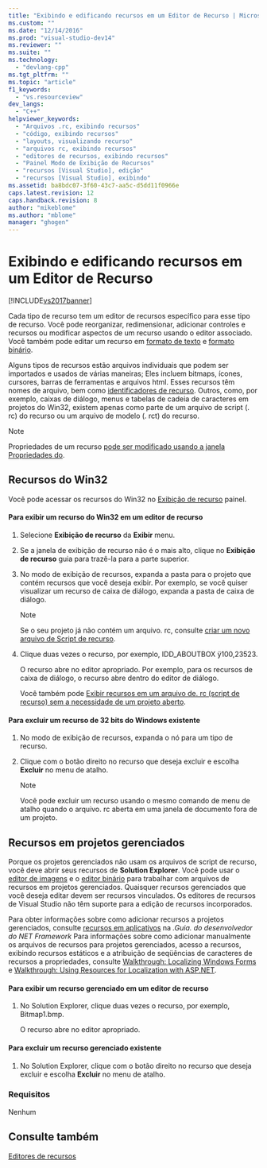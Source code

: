 ```yaml
---
title: "Exibindo e edificando recursos em um Editor de Recurso | Microsoft Docs"
ms.custom: ""
ms.date: "12/14/2016"
ms.prod: "visual-studio-dev14"
ms.reviewer: ""
ms.suite: ""
ms.technology: 
  - "devlang-cpp"
ms.tgt_pltfrm: ""
ms.topic: "article"
f1_keywords: 
  - "vs.resourceview"
dev_langs: 
  - "C++"
helpviewer_keywords: 
  - "Arquivos .rc, exibindo recursos"
  - "código, exibindo recursos"
  - "layouts, visualizando recurso"
  - "arquivos rc, exibindo recursos"
  - "editores de recursos, exibindo recursos"
  - "Painel Modo de Exibição de Recursos"
  - "recursos [Visual Studio], edição"
  - "recursos [Visual Studio], exibindo"
ms.assetid: ba8bdc07-3f60-43c7-aa5c-d5dd11f0966e
caps.latest.revision: 12
caps.handback.revision: 8
author: "mikeblome"
ms.author: "mblome"
manager: "ghogen"
---
```

# Exibindo e edificando recursos em um Editor de Recurso
[!INCLUDE[vs2017banner](../assembler/inline/includes/vs2017banner.md)]

Cada tipo de recurso tem um editor de recursos específico para esse tipo de recurso.  Você pode reorganizar, redimensionar, adicionar controles e recursos ou modificar aspectos de um recurso usando o editor associado.  Você também pode editar um recurso em  [formato de texto](../windows/how-to-open-a-resource-script-file-in-text-format.md) e  [formato binário](../mfc/opening-a-resource-for-binary-editing.md).  
  
 Alguns tipos de recursos estão arquivos individuais que podem ser importados e usados de várias maneiras; Eles incluem bitmaps, ícones, cursores, barras de ferramentas e arquivos html.  Esses recursos têm nomes de arquivo, bem como  [identificadores de recurso](../mfc/symbols-resource-identifiers.md).  Outros, como, por exemplo, caixas de diálogo, menus e tabelas de cadeia de caracteres em projetos do Win32, existem apenas como parte de um arquivo de script \(. rc\) do recurso ou um arquivo de modelo \(. rct\) do recurso.  
  
> [!NOTE]
>  Propriedades de um recurso  [pode ser modificado usando a janela Propriedades do](../windows/changing-the-properties-of-a-resource.md).  
  
## Recursos do Win32  
 Você pode acessar os recursos do Win32 no  [Exibição de recurso](../windows/resource-view-window.md) painel.  
  
#### Para exibir um recurso do Win32 em um editor de recurso  
  
1.  Selecione  **Exibição de recurso** da  **Exibir** menu.  
  
2.  Se a janela de exibição de recurso não é o mais alto, clique no  **Exibição de recurso** guia para trazê\-la para a parte superior.  
  
3.  No modo de exibição de recursos, expanda a pasta para o projeto que contém recursos que você deseja exibir.  Por exemplo, se você quiser visualizar um recurso de caixa de diálogo, expanda a pasta de caixa de diálogo.  
  
    > [!NOTE]
    >  Se o seu projeto já não contém um arquivo. rc, consulte  [criar um novo arquivo de Script de recurso](../windows/how-to-create-a-resource-script-file.md).  
  
4.  Clique duas vezes o recurso, por exemplo, IDD\_ABOUTBOX ÿ100,23523.  
  
     O recurso abre no editor apropriado.  Por exemplo, para os recursos de caixa de diálogo, o recurso abre dentro do editor de diálogo.  
  
     Você também pode  [Exibir recursos em um arquivo de. rc \(script de recurso\) sem a necessidade de um projeto aberto](../windows/how-to-open-a-resource-script-file-outside-of-a-project-standalone.md).  
  
#### Para excluir um recurso de 32 bits do Windows existente  
  
1.  No modo de exibição de recursos, expanda o nó para um tipo de recurso.  
  
2.  Clique com o botão direito no recurso que deseja excluir e escolha  **Excluir** no menu de atalho.  
  
    > [!NOTE]
    >  Você pode excluir um recurso usando o mesmo comando de menu de atalho quando o arquivo. rc aberta em uma janela de documento fora de um projeto.  
  
## Recursos em projetos gerenciados  
 Porque os projetos gerenciados não usam os arquivos de script de recurso, você deve abrir seus recursos de  **Solution Explorer**.  Você pode usar o  [editor de imagens](../mfc/image-editor-for-icons.md) e o  [editor binário](../mfc/binary-editor.md) para trabalhar com arquivos de recursos em projetos gerenciados.  Quaisquer recursos gerenciados que você deseja editar devem ser recursos vinculados.  Os editores de recursos de Visual Studio não têm suporte para a edição de recursos incorporados.  
  
 Para obter informações sobre como adicionar recursos a projetos gerenciados, consulte  [recursos em aplicativos](../Topic/Resources%20in%20Desktop%20Apps.md) na  *.Guia. do desenvolvedor do NET Framework* Para informações sobre como adicionar manualmente os arquivos de recursos para projetos gerenciados, acesso a recursos, exibindo recursos estáticos e a atribuição de seqüências de caracteres de recursos a propriedades, consulte  [Walkthrough: Localizing Windows Forms](http://msdn.microsoft.com/pt-br/9a96220d-a19b-4de0-9f48-01e5d82679e5) e [Walkthrough: Using Resources for Localization with ASP.NET](../Topic/Walkthrough:%20Using%20Resources%20for%20Localization%20with%20ASP.NET.md).  
  
#### Para exibir um recurso gerenciado em um editor de recurso  
  
1.  No Solution Explorer, clique duas vezes o recurso, por exemplo, Bitmap1.bmp.  
  
     O recurso abre no editor apropriado.  
  
#### Para excluir um recurso gerenciado existente  
  
1.  No Solution Explorer, clique com o botão direito no recurso que deseja excluir e escolha  **Excluir** no menu de atalho.  
  
### Requisitos  
 Nenhum  
  
## Consulte também  
 [Editores de recursos](../mfc/resource-editors.md)